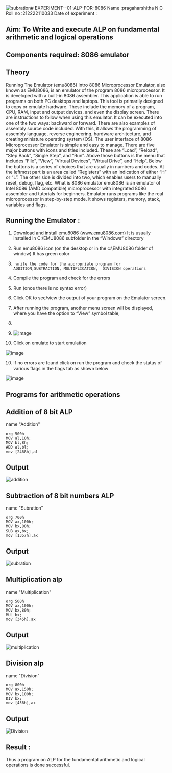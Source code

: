 ![subration](https://github.com/pragachellapillai/EXPERIMENT--01-ALP-FOR-8086/assets/148254952/699bc3d8-1d4e-4515-9f85-36442609f958)# EXPERIMENT--01-ALP-FOR-8086
Name :pragaharshitha N.C
Roll no :212222110033
Date of experiment :





## Aim: To Write and execute ALP on fundamental arithmetic and logical operations
## Components required: 8086  emulator 
## Theory 
Running The Emulator (emu8086) Intro 8086 Microprocessor Emulator, also known as EMU8086, is an emulator of the program 8086 microprocessor. It is developed with a built-in 8086 assembler. This application is able to run programs on both PC desktops and laptops. This tool is primarily designed to copy or emulate hardware. These include the memory of a program, CPU, RAM, input and output devices, and even the display screen. There are instructions to follow when using this emulator. It can be executed into one of the two ways: backward or forward. There are also examples of assembly source code included. With this, it allows the programming of assembly language, reverse engineering, hardware architecture, and creating miniature operating system (OS). The user interface of 8086 Microprocessor Emulator is simple and easy to manage. There are five major buttons with icons and titles included. These are “Load”, “Reload”, “Step Back”, “Single Step”, and “Run”. Above those buttons is the menu that includes “File”, “View”, “Virtual Devices”, “Virtual Drive”, and “Help”. Below the buttons is a series of choices that are usually in numbers and codes. At the leftmost part is an area called “Registers” with an indication of either “H” or “L”. The other side is divided into two, which enables users to manually reset, debug, flag, etc. What is 8086 emulator emu8086 is an emulator of Intel 8086 (AMD compatible) microprocessor with integrated 8086 assembler and tutorials for beginners. Emulator runs programs like the real microprocessor in step-by-step mode. it shows registers, memory, stack, variables and flags.


 ## Running the Emulator :
1.	Download and install emu8086 (www.emu8086.com) It is usually installed in C:\EMU8086 subfolder in the “Windows” directory
2.	  Run  emu8086 icon (on the desktop or in the c:\EMU8086 folder of window) It has green color 
 
 
3.		write the code for the appropriate program for ADDITION,SUBTRACTION, MULTIPLICATION,  DIVISION operations 

4.	 Compile the program and check for the errors 
5.	Run (once there is no syntax error) 

6.	Click OK to see/view the output of your program on the Emulator screen. 


7.	After running the program, another menu screen will be displayed, where you have the option to “View” symbol table,
8.
9.	 ![image](https://user-images.githubusercontent.com/36288975/189273263-d65baae9-4b8f-4723-afb3-c0ffa4052b04.png)

10.	Click on emulate to start emulation 

![image](https://user-images.githubusercontent.com/36288975/189273273-9bb36ec1-e2e8-4892-8d35-37707332bfdc.png)

10.	If no errors are found click on run the program and check the status of various flags in the flags tab as shown below 

![image](https://user-images.githubusercontent.com/36288975/189273277-113a2a33-4a40-4ff8-95a5-ecd3a1f504fe.png)

## Programs for arithmetic  operations

## Addition  of 8 bit ALP 
name "Addition"
``` 
org 500h
MOV al,10h;
MOV bl,8h;
ADD al,bl;
mov [2468h],al
```
## Output  
 ![addition](https://github.com/pragachellapillai/EXPERIMENT--01-ALP-FOR-8086/assets/148254952/477e6650-66f1-4b22-a893-58f066ca27ee)

## Subtraction   of 8 bit numbers  ALP 
 name "Subration"
 ```
org 700h
MOV ax,100h;
MOV bx,80h;
SUB ax,bx;
mov [1357h],ax
```
## Output  
![subration](https://github.com/pragachellapillai/EXPERIMENT--01-ALP-FOR-8086/assets/148254952/1ae61de1-b820-484d-a8df-5e08242a75bd)

## Multiplication alp
name "Multiplication"
```
org 500h
MOV ax,100h;
MOV bx,80h;
MUL bx;
mov [345h],ax
```

 ## Output  

![multiplication](https://github.com/pragachellapillai/EXPERIMENT--01-ALP-FOR-8086/assets/148254952/48a9df36-ea0b-4bc3-8986-c73b4c8fe047)

## Division alp 
name "Division"
```
org 800h
MOV ax,150h;
MOV bx,100h;
DIV bx;
mov [456h],ax
```
## Output  

![Division](https://github.com/pragachellapillai/EXPERIMENT--01-ALP-FOR-8086/assets/148254952/e01c0de1-fd4c-4b40-8545-43d139193f38)

## Result :
 

Thus a program on ALP for the fundamental arithmetic and logical operations is done successful.






